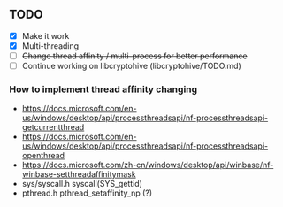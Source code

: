 ## TODO ##
- [x] Make it work  
- [x] Multi-threading  
- [ ] ~~Change thread affinity / multi-process for better performance~~  
- [ ] Continue working on libcryptohive (libcryptohive/TODO.md)  
  
### How to implement thread affinity changing ###
 * https://docs.microsoft.com/en-us/windows/desktop/api/processthreadsapi/nf-processthreadsapi-getcurrentthread
 * https://docs.microsoft.com/en-us/windows/desktop/api/processthreadsapi/nf-processthreadsapi-openthread
 * https://docs.microsoft.com/zh-cn/windows/desktop/api/winbase/nf-winbase-setthreadaffinitymask
 * sys/syscall.h syscall(SYS_gettid)
 * pthread.h pthread_setaffinity_np (?)
